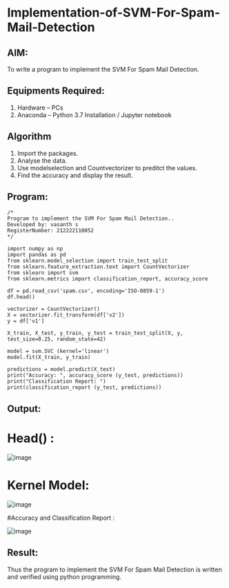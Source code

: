 # Implementation-of-SVM-For-Spam-Mail-Detection

## AIM:
To write a program to implement the SVM For Spam Mail Detection.

## Equipments Required:
1. Hardware – PCs
2. Anaconda – Python 3.7 Installation / Jupyter notebook

## Algorithm
1. Import the packages.
2. Analyse the data.
3. Use modelselection and Countvectorizer to preditct the values.
4. Find the accuracy and display the result.


## Program:
```
/*
Program to implement the SVM For Spam Mail Detection..
Developed by: vasanth s
RegisterNumber: 212222110052
*/

import numpy as np
import pandas as pd
from sklearn.model_selection import train_test_split
from sklearn.feature_extraction.text import CountVectorizer 
from sklearn import svm
from sklearn.metrics import classification_report, accuracy_score

df = pd.read_csv('spam.csv', encoding='ISO-8859-1')
df.head()

vectorizer = CountVectorizer()
X = vectorizer.fit_transform(df['v2'])
y = df['v1']

X_train, X_test, y_train, y_test = train_test_split(X, y, test_size=0.25, random_state=42)

model = svm.SVC (kernel='linear') 
model.fit(X_train, y_train)

predictions = model.predict(X_test)
print("Accuracy: ", accuracy_score (y_test, predictions)) 
print("Classification Report: ")
print(classification_report (y_test, predictions))
```

## Output:

# Head() :
![image](https://github.com/22008650/Implementation-of-SVM-For-Spam-Mail-Detection/assets/122548204/37e16030-4437-49d8-b3ec-3f3c68a7d5fa)

# Kernel Model:
![image](https://github.com/22008650/Implementation-of-SVM-For-Spam-Mail-Detection/assets/122548204/d4e22103-87c3-43d4-a5e6-85fc8aaa8d7e)

#Accuracy and Classification Report :

![image](https://github.com/22008650/Implementation-of-SVM-For-Spam-Mail-Detection/assets/122548204/03a2362a-acf7-4f86-b310-309aca2446d6)

## Result:
Thus the program to implement the SVM For Spam Mail Detection is written and verified using python programming.
